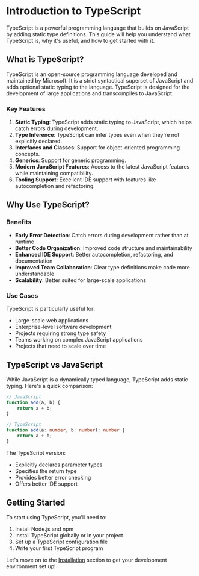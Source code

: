 # Introduction to TypeScript

TypeScript is a powerful programming language that builds on JavaScript by adding static type definitions. This guide will help you understand what TypeScript is, why it's useful, and how to get started with it.

## What is TypeScript?

TypeScript is an open-source programming language developed and maintained by Microsoft. It is a strict syntactical superset of JavaScript and adds optional static typing to the language. TypeScript is designed for the development of large applications and transcompiles to JavaScript.

### Key Features

1. **Static Typing**: TypeScript adds static typing to JavaScript, which helps catch errors during development.
2. **Type Inference**: TypeScript can infer types even when they're not explicitly declared.
3. **Interfaces and Classes**: Support for object-oriented programming concepts.
4. **Generics**: Support for generic programming.
5. **Modern JavaScript Features**: Access to the latest JavaScript features while maintaining compatibility.
6. **Tooling Support**: Excellent IDE support with features like autocompletion and refactoring.

## Why Use TypeScript?

### Benefits

- **Early Error Detection**: Catch errors during development rather than at runtime
- **Better Code Organization**: Improved code structure and maintainability
- **Enhanced IDE Support**: Better autocompletion, refactoring, and documentation
- **Improved Team Collaboration**: Clear type definitions make code more understandable
- **Scalability**: Better suited for large-scale applications

### Use Cases

TypeScript is particularly useful for:

- Large-scale web applications
- Enterprise-level software development
- Projects requiring strong type safety
- Teams working on complex JavaScript applications
- Projects that need to scale over time

## TypeScript vs JavaScript

While JavaScript is a dynamically typed language, TypeScript adds static typing. Here's a quick comparison:

```typescript
// JavaScript
function add(a, b) {
    return a + b;
}

// TypeScript
function add(a: number, b: number): number {
    return a + b;
}
```

The TypeScript version:
- Explicitly declares parameter types
- Specifies the return type
- Provides better error checking
- Offers better IDE support

## Getting Started

To start using TypeScript, you'll need to:

1. Install Node.js and npm
2. Install TypeScript globally or in your project
3. Set up a TypeScript configuration file
4. Write your first TypeScript program

Let's move on to the [Installation](./installation.md) section to get your development environment set up! 